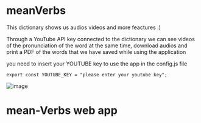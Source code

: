 # meanVerbs
This dictionary shows us audios videos and more feactures :)


Through a YouTube API key connected to the dictionary we can see videos of the pronunciation of the word at the same time, download audios and print a PDF of the words that we have saved while using the application

you need to insert your YOUTUBE key to use the app in the config.js file

``
export const YOUTUBE_KEY = "please enter your youtube key";
``




![image](https://github.com/RennyGarces/public-mean-verbs/assets/103668249/076868c3-1206-426e-988c-6c3f2305bd0c)

# mean-Verbs web app
